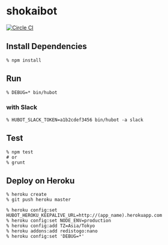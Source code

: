 # shokaibot

[![Circle CI](https://circleci.com/gh/shokai/shokaibot.svg?style=svg)](https://circleci.com/gh/shokai/shokaibot)

## Install Dependencies

    % npm install

## Run

    % DEBUG=* bin/hubot

### with Slack

    % HUBOT_SLACK_TOKEN=a1b2cdef3456 bin/hubot -a slack

## Test

    % npm test
    # or
    % grunt


## Deploy on Heroku

    % heroku create
    % git push heroku master

    % heroku config:set HUBOT_HEROKU_KEEPALIVE_URL=http://(app_name).herokuapp.com
    % heroku config:set NODE_ENV=production
    % heroku config:add TZ=Asia/Tokyo
    % heroku addons:add redistogo:nano
    % heroku config:set 'DEBUG=*'
